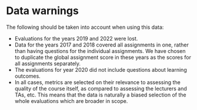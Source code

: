 # Data warnings

The following should be taken into account when using this data:

 * Evaluations for the years 2019 and 2022 were lost.
 * Data for the years 2017 and 2018 covered all assignments in one, rather than
   having questions for the individual assignments. We have chosen to duplicate
   the global assignment score in these years as the scores for all assignments
   separately.
 * The evaluations for year 2020 did not include questions about learning
   outcomes.
 * In all cases, metrics are selected on their relevance to assessing the
   quality of the course itself, as compared to assessing the lecturers and
   TAs, etc. This means that the data is naturally a biased selection of the
   whole evaluations which are broader in scope.
